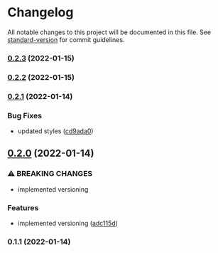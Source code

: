 # Changelog

All notable changes to this project will be documented in this file. See [standard-version](https://github.com/conventional-changelog/standard-version) for commit guidelines.

### [0.2.3](https://github.com/Ruandv/memory-game/compare/v0.2.2...v0.2.3) (2022-01-15)

### [0.2.2](https://github.com/Ruandv/memory-game/compare/v0.2.1...v0.2.2) (2022-01-15)

### [0.2.1](https://github.com/Ruandv/memory-game/compare/v0.2.0...v0.2.1) (2022-01-14)


### Bug Fixes

* updated styles ([cd9ada0](https://github.com/Ruandv/memory-game/commit/cd9ada0d9269bd5077232d9f7cee71c8b3a2b388))

## [0.2.0](https://github.com/Ruandv/memory-game/compare/v0.1.1...v0.2.0) (2022-01-14)


### ⚠ BREAKING CHANGES

* implemented versioning

### Features

* implemented versioning ([adc115d](https://github.com/Ruandv/memory-game/commit/adc115d565f6676366f1c497da43fe5811542a76))

### 0.1.1 (2022-01-14)
